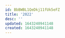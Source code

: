 ```yaml
---
id: BbBWBL1QeDkj11fUk5eFZ
title: '2022'
desc: ''
updated: 1643240941148
created: 1643240941148
---
```


